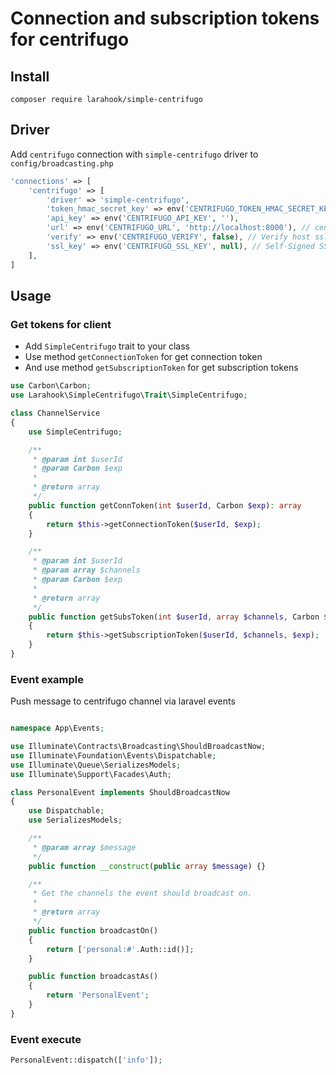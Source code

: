 # Connection and subscription tokens for centrifugo

## Install
```composer
composer require larahook/simple-centrifugo
```

## Driver 
Add `centrifugo` connection with `simple-centrifugo` driver to `config/broadcasting.php`
```php
'connections' => [
    'centrifugo' => [
        'driver' => 'simple-centrifugo',
        'token_hmac_secret_key' => env('CENTRIFUGO_TOKEN_HMAC_SECRET_KEY', ''),
        'api_key' => env('CENTRIFUGO_API_KEY', ''),
        'url' => env('CENTRIFUGO_URL', 'http://localhost:8000'), // centrifugo api url
        'verify' => env('CENTRIFUGO_VERIFY', false), // Verify host ssl if centrifugo uses this
        'ssl_key' => env('CENTRIFUGO_SSL_KEY', null), // Self-Signed SSl Key for Host (require verify=true)
    ],
]
```

## Usage

### Get tokens for client
- Add `SimpleCentrifugo` trait to your class
- Use method `getConnectionToken` for get connection token
- And use method `getSubscriptionToken` for get subscription tokens
```php
use Carbon\Carbon;
use Larahook\SimpleCentrifugo\Trait\SimpleCentrifugo;

class ChannelService
{
    use SimpleCentrifugo;

    /**
     * @param int $userId
     * @param Carbon $exp
     *
     * @return array
     */
    public function getConnToken(int $userId, Carbon $exp): array
    {
        return $this->getConnectionToken($userId, $exp);
    }

    /**
     * @param int $userId
     * @param array $channels
     * @param Carbon $exp
     *
     * @return array
     */
    public function getSubsToken(int $userId, array $channels, Carbon $exp): array
    {
        return $this->getSubscriptionToken($userId, $channels, $exp);
    }
}
```

### Event example
Push message to centrifugo channel via laravel events
```php

namespace App\Events;

use Illuminate\Contracts\Broadcasting\ShouldBroadcastNow;
use Illuminate\Foundation\Events\Dispatchable;
use Illuminate\Queue\SerializesModels;
use Illuminate\Support\Facades\Auth;

class PersonalEvent implements ShouldBroadcastNow
{
    use Dispatchable;
    use SerializesModels;

    /**
     * @param array $message
     */
    public function __construct(public array $message) {}

    /**
     * Get the channels the event should broadcast on.
     *
     * @return array
     */
    public function broadcastOn()
    {
        return ['personal:#'.Auth::id()];
    }

    public function broadcastAs()
    {
        return 'PersonalEvent';
    }
}
```

### Event execute
```php
PersonalEvent::dispatch(['info']);
```

